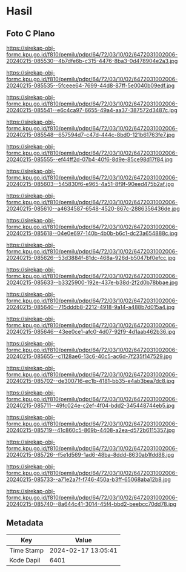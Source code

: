 # Hasil

## Foto C Plano

https://sirekap-obj-formc.kpu.go.id/f810/pemilu/pdpr/64/72/03/10/02/6472031002006-20240215-085530--4b7dfe6b-c315-4476-8ba3-0d478904e2a3.jpg

https://sirekap-obj-formc.kpu.go.id/f810/pemilu/pdpr/64/72/03/10/02/6472031002006-20240215-085535--5fceee64-7699-44d8-87ff-5e0040b09edf.jpg

https://sirekap-obj-formc.kpu.go.id/f810/pemilu/pdpr/64/72/03/10/02/6472031002006-20240215-085541--e6c4ca97-6655-49a4-aa37-387572d3487c.jpg

https://sirekap-obj-formc.kpu.go.id/f810/pemilu/pdpr/64/72/03/10/02/6472031002006-20240215-085548--657594d7-c47d-444c-8bd0-121b61763fe7.jpg

https://sirekap-obj-formc.kpu.go.id/f810/pemilu/pdpr/64/72/03/10/02/6472031002006-20240215-085555--ef44ff2d-07b4-40f6-8d9e-85ce98d17f84.jpg

https://sirekap-obj-formc.kpu.go.id/f810/pemilu/pdpr/64/72/03/10/02/6472031002006-20240215-085603--545830f6-e965-4a51-8f9f-90eed475b2af.jpg

https://sirekap-obj-formc.kpu.go.id/f810/pemilu/pdpr/64/72/03/10/02/6472031002006-20240215-085610--a4634587-6548-4520-867c-2886356436de.jpg

https://sirekap-obj-formc.kpu.go.id/f810/pemilu/pdpr/64/72/03/10/02/6472031002006-20240215-085618--04e0e697-140b-4b0b-b6c1-dc23a654888c.jpg

https://sirekap-obj-formc.kpu.go.id/f810/pemilu/pdpr/64/72/03/10/02/6472031002006-20240215-085626--53d3884f-81dc-468a-926d-b5047bf0efcc.jpg

https://sirekap-obj-formc.kpu.go.id/f810/pemilu/pdpr/64/72/03/10/02/6472031002006-20240215-085633--b3325900-192e-437e-b38d-2f2d0b78bbae.jpg

https://sirekap-obj-formc.kpu.go.id/f810/pemilu/pdpr/64/72/03/10/02/6472031002006-20240215-085640--715dddb8-2212-4918-9a14-a488b7d015a4.jpg

https://sirekap-obj-formc.kpu.go.id/f810/pemilu/pdpr/64/72/03/10/02/6472031002006-20240215-085646--43ee0ce1-afc0-4d07-92f9-4d1aab462b36.jpg

https://sirekap-obj-formc.kpu.go.id/f810/pemilu/pdpr/64/72/03/10/02/6472031002006-20240215-085655--c1128ae6-13c6-40c5-ac6d-7f235f147529.jpg

https://sirekap-obj-formc.kpu.go.id/f810/pemilu/pdpr/64/72/03/10/02/6472031002006-20240215-085702--de300716-ec1b-4181-bb35-e4ab3bea7dc8.jpg

https://sirekap-obj-formc.kpu.go.id/f810/pemilu/pdpr/64/72/03/10/02/6472031002006-20240215-085711--49fc024e-c2ef-4f04-bdd2-345448744eb5.jpg

https://sirekap-obj-formc.kpu.go.id/f810/pemilu/pdpr/64/72/03/10/02/6472031002006-20240215-085719--41c860c5-869b-4408-a2ea-d572b6115357.jpg

https://sirekap-obj-formc.kpu.go.id/f810/pemilu/pdpr/64/72/03/10/02/6472031002006-20240215-085726--f5e1d569-1ad6-48ba-8ddd-8630ab1fdd88.jpg

https://sirekap-obj-formc.kpu.go.id/f810/pemilu/pdpr/64/72/03/10/02/6472031002006-20240215-085733--a71e2a7f-f746-450a-b3ff-65068aba12b8.jpg

https://sirekap-obj-formc.kpu.go.id/f810/pemilu/pdpr/64/72/03/10/02/6472031002006-20240215-085740--8a644c41-3014-45f4-bbd2-beebcc70dd78.jpg


## Metadata

| Key        | Value               |
| ---------- | ------------------- |
| Time Stamp | 2024-02-17 13:05:41 |
| Kode Dapil | 6401                |



